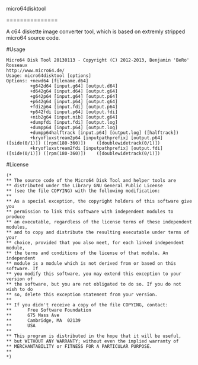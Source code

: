 micro64disktool

===============


A c64 diskette image converter tool, which is based on extremly stripped micro64 source code.

#Usage

    Micro64 Disk Tool 20130113 - Copyright (C) 2012-2013, Benjamin 'BeRo' Rosseaux
    http://www.micro64.de/
    Usage: micro64disktool [options]
    Options: +newd64 [filename.d64]
             +g642d64 [input.g64] [output.d64]
             +d642g64 [input.d64] [output.g64]
             +g642p64 [input.g64] [output.p64]
             +p642g64 [input.p64] [output.g64]
             +fdi2p64 [input.fdi] [output.p64]
             +p642fdi [input.p64] [output.fdi]
             +nib2g64 [input.nib] [output.g64]
             +dumpfdi [input.fdi] [output.log]
             +dumpp64 [input.p64] [output.log]
             +dumpp64halftrack [input.p64] [output.log] ([halftrack])
             +kryofluxstream2p64 [inputpathprefix] [output.p64] ([side(0/1)]) ([rpm(180-360)])    ([doublewidetrack(0/1)])
             +kryofluxstream2fdi [inputpathprefix] [output.fdi] ([side(0/1)]) ([rpm(180-360)])    ([doublewidetrack(0/1)])

#License

    (*
    ** The source code of the Micro64 Disk Tool and helper tools are
    ** distributed under the Library GNU General Public License
    ** (see the file COPYING) with the following modification:
    **
    ** As a special exception, the copyright holders of this software give you
    ** permission to link this software with independent modules to produce 
    ** an executable, regardless of the license terms of these independent modules,
    ** and to copy and distribute the resulting executable under terms of your 
    ** choice, provided that you also meet, for each linked independent module,
    ** the terms and conditions of the license of that module. An independent 
    ** module is a module which is not derived from or based on this software. If 
    ** you modify this software, you may extend this exception to your  version of
    ** the software, but you are not obligated to do so. If you do not wish to do 
    ** so, delete this exception statement from your version.
    **
    ** If you didn't receive a copy of the file COPYING, contact:
    **      Free Software Foundation
    **      675 Mass Ave
    **      Cambridge, MA  02139
    **      USA
    **
    ** This program is distributed in the hope that it will be useful,
    ** but WITHOUT ANY WARRANTY; without even the implied warranty of
    ** MERCHANTABILITY or FITNESS FOR A PARTICULAR PURPOSE.
    **
    *)

